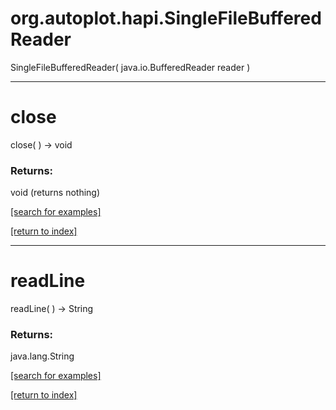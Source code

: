 # org.autoplot.hapi.SingleFileBufferedReader
SingleFileBufferedReader( java.io.BufferedReader reader )


***
<a name="close"></a>
# close
close(  ) &rarr; void



### Returns:
void (returns nothing)


<a href="https://github.com/autoplot/dev/search?q=close&unscoped_q=close">[search for examples]</a>

<a href="https://github.com/autoplot/documentation/blob/master/javadoc/index-all.md">[return to index]</a>

***
<a name="readLine"></a>
# readLine
readLine(  ) &rarr; String



### Returns:
java.lang.String


<a href="https://github.com/autoplot/dev/search?q=readLine&unscoped_q=readLine">[search for examples]</a>

<a href="https://github.com/autoplot/documentation/blob/master/javadoc/index-all.md">[return to index]</a>

